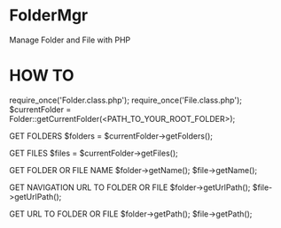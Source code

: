 FolderMgr
=========

Manage Folder and File with PHP

HOW TO
======

require_once('Folder.class.php');
require_once('File.class.php');
$currentFolder = Folder::getCurrentFolder(<PATH_TO_YOUR_ROOT_FOLDER>);

GET FOLDERS
$folders = $currentFolder->getFolders();

GET FILES
$files = $currentFolder->getFiles();

GET FOLDER OR FILE NAME
$folder->getName();
$file->getName();

GET NAVIGATION URL TO FOLDER OR FILE
$folder->getUrlPath();
$file->getUrlPath();

GET URL TO FOLDER OR FILE
$folder->getPath();
$file->getPath();